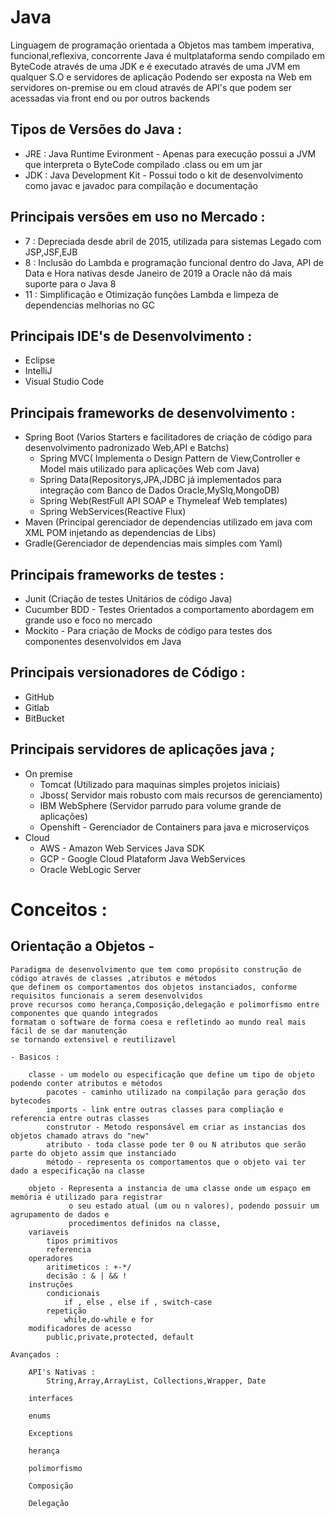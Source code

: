 # Java
Linguagem de programação orientada a Objetos mas tambem imperativa, funcional,reflexiva, concorrente
Java é multplataforma sendo compilado em ByteCode através de uma JDK e é executado através de uma JVM em qualquer S.O e servidores de aplicação 
Podendo ser exposta na Web em servidores on-premise ou em cloud através de API's que podem ser acessadas via front end ou por outros backends

## Tipos de Versões do Java :
  - JRE : Java Runtime Evironment - Apenas para execução possui a JVM que interpreta o ByteCode compilado .class ou em um jar 
  - JDK : Java Development Kit - Possui todo o kit de desenvolvimento como javac e javadoc para compilação e documentação

## Principais versões em uso no Mercado : 

  * 7 : Depreciada desde abril de 2015, utilizada para sistemas Legado com JSP,JSF,EJB  
  * 8 : Inclusão do Lambda e programação funcional dentro do Java, API de Data e Hora nativas desde Janeiro de 2019 a Oracle não dá mais suporte para o Java 8
  * 11 : Simplificação e Otimização funções Lambda e limpeza de dependencias melhorias no GC 

## Principais IDE's de Desenvolvimento : 
  - Eclipse
  - IntelliJ
  - Visual Studio Code

## Principais frameworks de desenvolvimento : 
  - Spring Boot (Varios Starters e facilitadores de criação de código para desenvolvimento padronizado Web,API e Batchs)
      - Spring MVC( Implementa o Design Pattern de View,Controller e Model mais utilizado para aplicações Web com Java)
      - Spring Data(Repositorys,JPA,JDBC já implementados para integração com Banco de Dados Oracle,MySlq,MongoDB)
      - Spring Web(RestFull API SOAP e Thymeleaf Web templates)
      - Spring WebServices(Reactive Flux)
  - Maven (Principal gerenciador de dependencias utilizado em java com XML POM injetando as dependencias de Libs)
  - Gradle(Gerenciador de dependencias mais simples com Yaml)
    
## Principais frameworks de testes :
  - Junit (Criação de testes Unitários de código Java)
  - Cucumber BDD - Testes Orientados a comportamento abordagem em grande uso e foco no mercado
  - Mockito - Para criação de Mocks de código para testes dos componentes desenvolvidos em Java

## Principais versionadores de Código : 
  - GitHub
  - Gitlab
  - BitBucket

## Principais servidores de aplicações java ; 
  - On premise
      - Tomcat (Utilizado para maquinas simples projetos iniciais) 
      - Jboss( Servidor mais robusto com mais recursos de gerenciamento)
      - IBM WebSphere (Servidor parrudo para volume grande de aplicações)
      - Openshift - Gerenciador de Containers para java e microserviços
  - Cloud
      - AWS - Amazon Web Services Java SDK
      - GCP - Google Cloud Plataform Java WebServices
      - Oracle WebLogic Server

# Conceitos : 

## Orientação a Objetos - 
    Paradigma de desenvolvimento que tem como propósito construção de código através de classes ,atributos e métodos 
    que definem os comportamentos dos objetos instanciados, conforme requisitos funcionais a serem desenvolvidos
    prove recursos como herança,Composição,delegação e polimorfismo entre componentes que quando integrados 
    formatam o software de forma coesa e refletindo ao mundo real mais fácil de se dar manutenção 
    se tornando extensivel e reutilizavel

    - Basicos :

        classe - um modelo ou especificação que define um tipo de objeto podendo conter atributos e métodos
            pacotes - caminho utilizado na compilação para geração dos bytecodes
            imports - link entre outras classes para compliação e referencia entre outras classes
            construtor - Metodo responsável em criar as instancias dos objetos chamado atravs do "new"
            atributo - toda classe pode ter 0 ou N atributos que serão parte do objeto assim que instanciado
            método - representa os comportamentos que o objeto vai ter dado a especificação na classe 

        objeto - Representa a instancia de uma classe onde um espaço em memória é utilizado para registrar 
                 o seu estado atual (um ou n valores), podendo possuir um agrupamento de dados e 
                 procedimentos definidos na classe,
        variaveis 
            tipos primitivos
            referencia
        operadores
            aritimeticos : +-*/
            decisão : & | && !
        instruções
            condicionais
                if , else , else if , switch-case
            repetição
                while,do-while e for
        modificadores de acesso
            public,private,protected, default

    Avançados : 

        API's Nativas :
            String,Array,ArrayList, Collections,Wrapper, Date 

        interfaces

        enums

        Exceptions

        herança

        polimorfismo

        Composição

        Delegação




